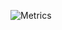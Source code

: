 ![Metrics](https://metrics.lecoq.io/FranciscoAndaur?template=classic&introduction=1&languages=1&languages.limit=8&languages.colors=github&languages.threshold=0%25&introduction.title=true&config.timezone=America%2FNew_York)
